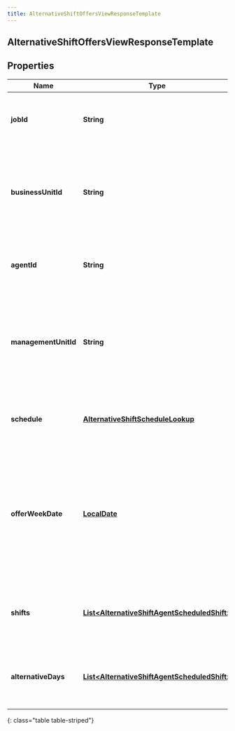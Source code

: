```yaml
---
title: AlternativeShiftOffersViewResponseTemplate
---
```

## AlternativeShiftOffersViewResponseTemplate


## Properties

| Name | Type | Description | Notes |
| ------------ | ------------- | ------------- | ------------- |
| **jobId** | <!----><!---->**String**<!----> | The unique identifier of the async list job that created this file |  |
| **businessUnitId** | <!----><!---->**String**<!----> | The unique identifier of the business unit to which the user (agent) belongs at the time the offer is created |  |
| **agentId** | <!----><!---->**String**<!----> | The unique identifier of the agent for whom the offer was made |  |
| **managementUnitId** | <!----><!---->**String**<!----> | The unique identifier of the management unit to which the user (agent) belongs at the time the offer is created |  |
| **schedule** | <!----><!---->[**AlternativeShiftScheduleLookup**](AlternativeShiftScheduleLookup.html)<!----> | The existing schedule information associated with the offer |  |
| **offerWeekDate** | <!----><!---->[**LocalDate**](LocalDate.html)<!----> | The first date of the week for the schedule we are querying in yyyy-MM-dd format. Dates are represented as an ISO-8601 string. For example: yyyy-MM-dd |  |
| **shifts** | <!----><!---->[**List&lt;AlternativeShiftAgentScheduledShift&gt;**](AlternativeShiftAgentScheduledShift.html)<!----> | The shifts the agent is scheduled for at the time the offer is created |  |
| **alternativeDays** | <!----><!---->[**List&lt;AlternativeShiftAgentScheduledShift&gt;**](AlternativeShiftAgentScheduledShift.html)<!----> | The offered alternative shift days in this week at the time the offer is created |  |
{: class="table table-striped"}



